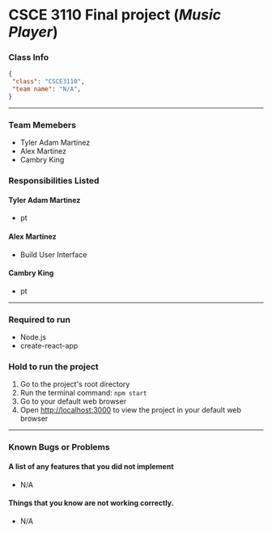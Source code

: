# CSCE 3110 Final project (*Music Player*)


### Class Info
 ```json
{
  "class": "CSCE3110",
  "team name": "N/A",
}
```
---

### Team Memebers
* Tyler Adam Martinez
* Alex Martinez
* Cambry King

### Responsibilities Listed
#### Tyler Adam Martinez
* pt

#### Alex Martinez
* Build User Interface

#### Cambry King
* pt


---

### Required to run
* Node.js
* create-react-app

### Hold to run the project
1. Go to the project's root directory
2. Run the terminal command: `npm start`
3. Go to your default web browser
4. Open [http://localhost:3000](http://localhost:3000) to view the project in your default web browser

---

### Known Bugs or Problems
#### A list of any features that you did not implement
* N/A

#### Things that you know are not working correctly.
* N/A

